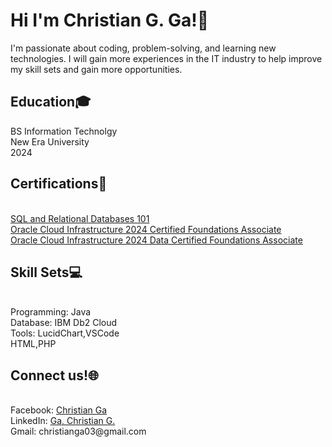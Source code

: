 <h1> Hi I'm Christian G. Ga!👋 </h1> 
I'm passionate about coding, problem-solving, and learning new technologies. I will gain more experiences in the IT industry to help improve my skill sets and gain more opportunities.


<h2>  Education🎓 </h2>
BS Information Technolgy<br>
New Era University<br>
2024

<h2>Certifications📝</h2> <br>
<a href="https://courses.cognitiveclass.ai/certificates/741df46a5645454686992347f91b4bcb">SQL and Relational Databases 101</a> <br>
<a href="https://catalog-education.oracle.com/ords/certview/sharebadge?id=68577F18A9C46EC164193AC7EAC706D9C65BD019B9CF8453FE240EC6D36EEC9B">Oracle Cloud Infrastructure 2024 Certified Foundations Associate</a> <br>
<a href="https://catalog-education.oracle.com/ords/certview/sharebadge?id=68577F18A9C46EC164193AC7EAC706D9A1D110DBE6BFCCF74BF1C27C4A3BB72E">Oracle Cloud Infrastructure 2024 Data Certified Foundations Associate</a> <br>



<h2>Skill Sets💻</h2> <br>
Programming: Java<br>
Database: IBM Db2 Cloud<br> 
Tools: LucidChart,VSCode<br>  
HTML,PHP



<h2>Connect us!🌐</h2> <br>
Facebook: <a href="https://www.facebook.com/christian.ga.33">Christian Ga</a> <br>
LinkedIn: <a href="https://www.linkedin.com/in/ga-christian-g-b1868b2a5"> Ga, Christian G. </a> <br>
Gmail: christianga03@gmail.com


